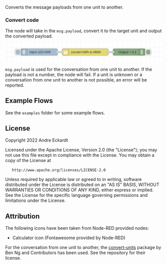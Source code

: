 Converts the message payloads from one unit to another.

### Convert code

The node will take in the `msg.payload`, convert it to the target unit and
output the converted payload.

![Convert Node](images/example.png)

`msg.payload` is used for the conversation from one unit to another. If the
payload is not a number, the node will fail. If a unit is unknown or a conversation
from one unit to another is not possible, an error will be reported.

## Example Flows

See the `examples` folder for some example flows.

## License

Copyright 2022 Andre Eckardt

Licensed under the Apache License, Version 2.0 (the "License");
you may not use this file except in compliance with the License.
You may obtain a copy of the License at

       http://www.apache.org/licenses/LICENSE-2.0

Unless required by applicable law or agreed to in writing, software
distributed under the License is distributed on an "AS IS" BASIS,
WITHOUT WARRANTIES OR CONDITIONS OF ANY KIND, either express or implied.
See the License for the specific language governing permissions and
limitations under the License.

## Attribution

The following icons have been taken from Node-RED provided nodes:
* Calculator icon (Fontawesome provided by Node-RED)

For the conversation from one unit to another, the [convert-units](https://www.npmjs.com/package/convert-units) package by Ben Ng and Contributors has been used. See the repository for their license.